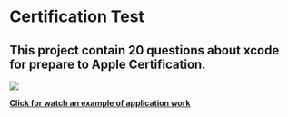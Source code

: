 # Certification Test

## This project contain 20 questions about xcode for prepare to Apple Certification.

<img src="https://github.com/ko1om8o/Certification-Test/blob/master/raw/CertificationTestReadmePic.png" align = "center">

<a href="https://youtu.be/2zJyqlvA-K8" align="center">**Click for watch an example of application work**</a>
